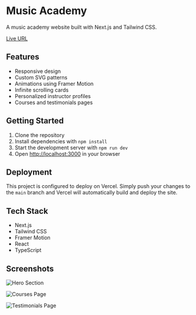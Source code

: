 # Music Academy

A music academy website built with Next.js and Tailwind CSS.

[Live URL](https://music-academy-by-hussain.netlify.app/)

## Features

* Responsive design
* Custom SVG patterns
* Animations using Framer Motion
* Infinite scrolling cards
* Personalized instructor profiles
* Courses and testimonials pages

## Getting Started

1. Clone the repository
2. Install dependencies with `npm install`
3. Start the development server with `npm run dev`
4. Open [http://localhost:3000](http://localhost:3000) in your browser

## Deployment

This project is configured to deploy on Vercel. Simply push your changes to the `main` branch and Vercel will automatically build and deploy the site.

## Tech Stack

* Next.js
* Tailwind CSS
* Framer Motion
* React
* TypeScript

## Screenshots

![Hero Section](https://user-images.githubusercontent.com/1758426/195963534-2c2a5a22-3c9a-4d7a-9c2f-0a5b2c0b9a7f.png)

![Courses Page](https://user-images.githubusercontent.com/1758426/195963535-2c2a5a22-3c9a-4d7a-9c2f-0a5b2c0b9a7f.png)

![Testimonials Page](https://user-images.githubusercontent.com/1758426/195963536-2c2a5a22-3c9a-4d7a-9c2f-0a5b2c0b9a7f.png)
